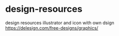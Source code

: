 # design-resources
design resources illustrator and icon with own dsign
https://delesign.com/free-designs/graphics/
